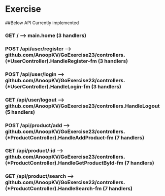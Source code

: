 # Exercise

##Below API Currently implemented
### GET    /                         --> main.home (3 handlers)
### POST   /api/user/register        --> github.com/AnoopKV/GoExercise23/controllers.(*UserController).HandleRegister-fm (3 handlers)
### POST   /api/user/login           --> github.com/AnoopKV/GoExercise23/controllers.(*UserController).HandleLogin-fm (3 handlers)
### GET    /api/user/logout          --> github.com/AnoopKV/GoExercise23/controllers.HandleLogout (5 handlers)

### POST   /api/product/add          --> github.com/AnoopKV/GoExercise23/controllers.(*ProductController).HandleAddProduct-fm (7 handlers)
### GET    /api/product/:id          --> github.com/AnoopKV/GoExercise23/controllers.(*ProductController).HandleGetProductById-fm (7 handlers)
### GET    /api/product/search       --> github.com/AnoopKV/GoExercise23/controllers.(*ProductController).HandleSearch-fm (7 handlers)